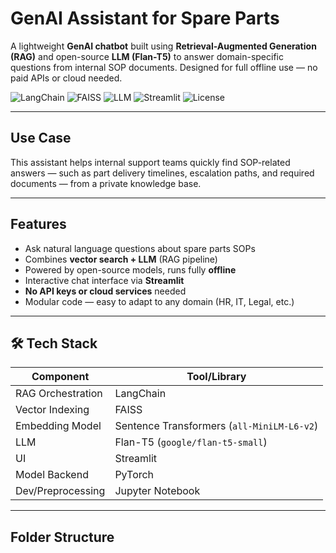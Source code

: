 # GenAI Assistant for Spare Parts

A lightweight **GenAI chatbot** built using **Retrieval-Augmented Generation (RAG)** and open-source **LLM (Flan-T5)** to answer domain-specific questions from internal SOP documents. Designed for full offline use — no paid APIs or cloud needed.

![LangChain](https://img.shields.io/badge/Built%20With-LangChain-blue)
![FAISS](https://img.shields.io/badge/Vector%20DB-FAISS-green)
![LLM](https://img.shields.io/badge/LLM-Flan--T5-red)
![Streamlit](https://img.shields.io/badge/UI-Streamlit-orange)
![License](https://img.shields.io/badge/License-MIT-lightgrey)

---

## Use Case

This assistant helps internal support teams quickly find SOP-related answers — such as part delivery timelines, escalation paths, and required documents — from a private knowledge base.

---

## Features

- Ask natural language questions about spare parts SOPs  
- Combines **vector search + LLM** (RAG pipeline)  
- Powered by open-source models, runs fully **offline**
- Interactive chat interface via **Streamlit**
- **No API keys or cloud services** needed  
- Modular code — easy to adapt to any domain (HR, IT, Legal, etc.)

---

## 🛠 Tech Stack

| Component             | Tool/Library                |
|-----------------------|-----------------------------|
| RAG Orchestration     | LangChain                   |
| Vector Indexing       | FAISS                       |
| Embedding Model       | Sentence Transformers (`all-MiniLM-L6-v2`) |
| LLM                   | Flan-T5 (`google/flan-t5-small`) |
| UI                    | Streamlit                   |
| Model Backend         | PyTorch                     |
| Dev/Preprocessing     | Jupyter Notebook            |

---

## Folder Structure


